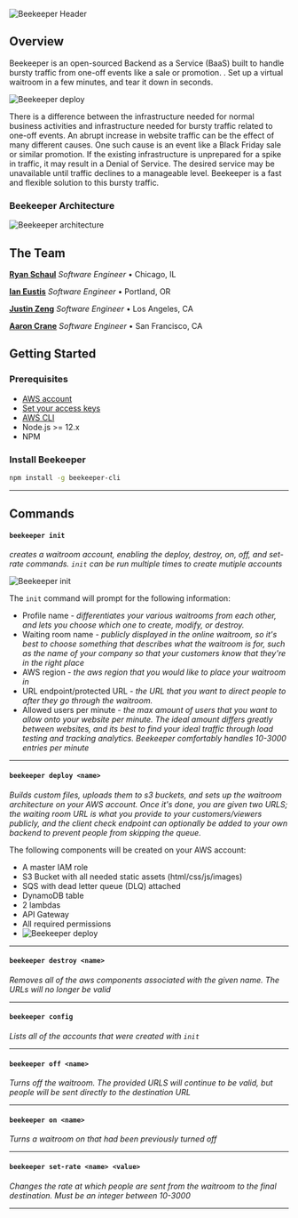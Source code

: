 ![Beekeeper Header](https://i.imgur.com/WWwmLWT.png)

## Overview
Beekeeper is an open-sourced Backend as a Service (BaaS) built to handle bursty traffic from one-off events like a sale or promotion.
. Set up a virtual waitroom in a few minutes, and tear it down in seconds.

![Beekeeper deploy](https://i.imgur.com/lja8wBi.png)

There is a difference between the infrastructure needed for normal business activities and infrastructure needed for bursty traffic related to one-off events. An abrupt increase in website traffic can be the effect of many different causes. One such cause is an event like a Black Friday sale or similar promotion. If the existing infrastructure is unprepared for a spike in traffic, it may result in a Denial of Service. The desired service may be unavailable until traffic declines to a manageable level. Beekeeper is a fast and flexible solution to this bursty traffic.

### Beekeeper Architecture

![Beekeeper architecture](https://i.imgur.com/mssNhan.png)

## The Team
**[Ryan Schaul](https://www.linkedin.com/in/ryan-schaul-87a922b5)** *Software Engineer* • Chicago, IL

**[Ian Eustis](https://eustisic.me)** *Software Engineer* • Portland, OR

**[Justin Zeng](https://www.justinzeng.com)** *Software Engineer* • Los Angeles, CA

**[Aaron Crane](https://aaroncrn.com)** *Software Engineer* • San Francisco, CA

## Getting Started
### Prerequisites
* [AWS account](https://aws.amazon.com/premiumsupport/knowledge-center/create-and-activate-aws-account/)
* [Set your access keys](https://docs.aws.amazon.com/powershell/latest/userguide/pstools-appendix-sign-up.html)
* [AWS CLI](https://docs.aws.amazon.com/cli/latest/userguide/install-cliv2.html)
* Node.js >= 12.x
* NPM
### Install Beekeeper
``` bash
npm install -g beekeeper-cli
```
---

## Commands
#### `beekeeper init`
*creates a waitroom account, enabling the deploy, destroy, on, off, and set-rate commands.  `init` can be run multiple times to create mutiple accounts*

![Beekeeper init](https://i.imgur.com/2Eyx4VW.png)

The `init` command will prompt for the following information:
- Profile name - *differentiates your various waitrooms from each other, and lets you choose which one to create, modify, or destroy.*
- Waiting room name - *publicly displayed in the online waitroom, so it's best to choose something that describes what the waitroom is for, such as the name of your company so that your customers know that they're in the right place*
- AWS region - *the aws region that you would like to place your waitroom in*
- URL endpoint/protected URL - *the URL that you want to direct people to after they go through the waitroom.*
- Allowed users per minute - *the max amount of users that you want to allow onto your website per minute. The ideal amount differs greatly between websites, and its best to find your ideal traffic through load testing and tracking analytics. Beekeeper comfortably handles 10-3000 entries per minute*
---
#### `beekeeper deploy <name>`
*Builds custom files, uploads them to s3 buckets, and sets up the waitroom architecture on your AWS account. Once it's done, you are given two URLS; the waiting room URL is what you provide to your customers/viewers publicly, and the client check endpoint can optionally be added to your own backend to prevent people from skipping the queue.*

The following components will be created on your AWS account:

- A master IAM role
- S3 Bucket with all needed static assets (html/css/js/images)
- SQS with dead letter queue (DLQ) attached
- DynamoDB table
- 2 lambdas
- API Gateway
- All required permissions
- ![Beekeeper deploy](https://i.imgur.com/lja8wBi.png)
---
#### `beekeeper destroy <name>`
*Removes all of the aws components associated with the given name.  The URLs will no longer be valid*

---
#### `beekeeper config`
*Lists all of the accounts that were created with `init`*

---
#### `beekeeper off <name>`
*Turns off the waitroom. The provided URLS will continue to be valid, but people will be sent directly to the destination URL*

---
#### `beekeeper on <name>`
*Turns a waitroom on that had been previously turned off*

---
#### `beekeeper set-rate <name> <value>`
*Changes the rate at which people are sent from the waitroom to the final destination. Must be an integer between 10-3000*

---
